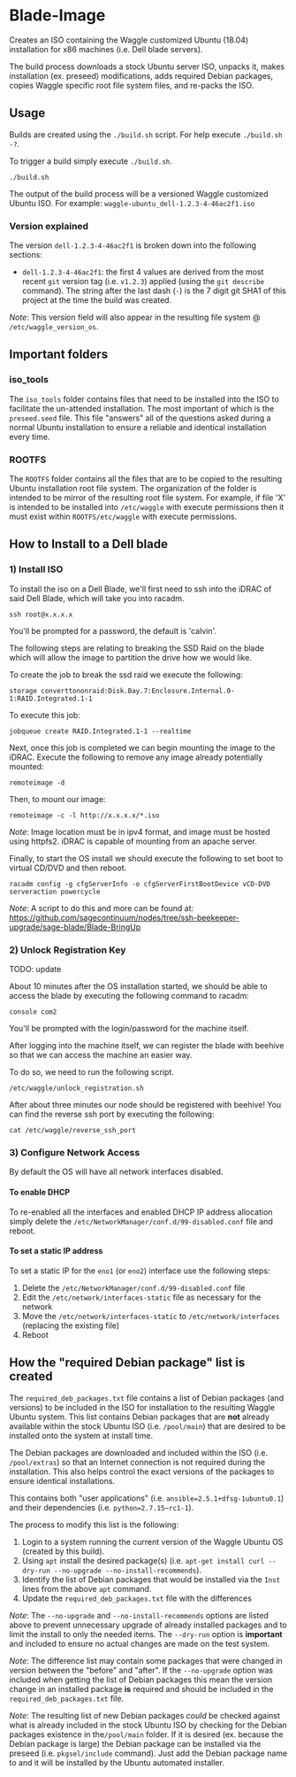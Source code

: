# Blade-Image

Creates an ISO containing the Waggle customized Ubuntu (18.04) installation for x86
machines (i.e. Dell blade servers).

The build process downloads a stock Ubuntu server ISO, unpacks it, makes
installation (ex. preseed) modifications, adds required Debian packages,
copies Waggle specific root file system files, and re-packs the ISO.

## Usage

Builds are created using the `./build.sh` script. For help execute `./build.sh -?`.

To trigger a build simply execute `./build.sh`.

```
./build.sh
```

The output of the build process will be a versioned Waggle customized Ubuntu ISO.
For example: `waggle-ubuntu_dell-1.2.3-4-46ac2f1.iso`

### Version explained

The version `dell-1.2.3-4-46ac2f1` is broken down into the following sections:
- `dell-1.2.3-4-46ac2f1`: the first 4 values are derived from the most recent
`git` version tag (i.e. `v1.2.3`) applied (using the `git describe` command).
The string after the last dash (`-`) is the 7 digit git SHA1 of this project at the
time the build was created.

*Note*: This version field will also appear in the resulting file system @
`/etc/waggle_version_os`.

## Important folders

### iso_tools

The `iso_tools` folder contains files that need to be installed into the ISO
to facilitate the un-attended installation.  The most important of which is
the `preseed.seed` file.  This file "answers" all of the questions asked
during a normal Ubuntu installation to ensure a reliable and identical
installation every time.

### ROOTFS

The `ROOTFS` folder contains all the files that are to be copied to the
resulting Ubuntu installation root file system. The organization of the folder
is intended to be mirror of the resulting root file system.  For example, if
file 'X' is intended to be installed into `/etc/waggle` with execute permissions
then it must exist within `ROOTFS/etc/waggle` with execute permissions.

## How to Install to a Dell blade

### 1) Install ISO
To install the iso on a Dell Blade, we'll first need to ssh into the iDRAC of
said Dell Blade, which will take you into racadm.

```
ssh root@x.x.x.x
```

You'll be prompted for a password, the default is 'calvin'.

The following steps are relating to breaking the SSD Raid on the blade which
will allow the image to partition the drive how we would like.

To create the job to break the ssd raid we execute the following:

```
storage converttononraid:Disk.Bay.7:Enclosure.Internal.0-1:RAID.Integrated.1-1
```

To execute this job:

```
jobqueue create RAID.Integrated.1-1 --realtime
```

Next, once this job is completed we can begin mounting the image to the iDRAC.
Execute the following to remove any image already potentially mounted:

```
remoteimage -d
```

Then, to mount our image:

```
remoteimage -c -l http://x.x.x.x/*.iso
```

*Note*: Image location must be in ipv4 format, and image must be hosted using
httpfs2. iDRAC is capable of mounting from an apache server.

Finally, to start the OS install we should execute the following to set boot to virtual CD/DVD and then reboot.

```
racadm config -g cfgServerInfo -o cfgServerFirstBootDevice vCD-DVD
serveraction powercycle
```

*Note*: A script to do this and more can be found at: https://github.com/sagecontinuum/nodes/tree/ssh-beekeeper-upgrade/sage-blade/Blade-BringUp

### 2) Unlock Registration Key

TODO: update 

About 10 minutes after the OS installation started, we should be able to access the blade by executing the following command to racadm:

```
console com2
```

You'll be prompted with the login/password for the machine itself.

After logging into the machine itself, we can register the blade with beehive
so that we can access the machine an easier way.

To do so, we need to run the following script.

```
/etc/waggle/unlock_registration.sh
```

After about three minutes our node should be registered with beehive! You can
find the reverse ssh port by executing the following:

```
cat /etc/waggle/reverse_ssh_port
```

### 3) Configure Network Access

By default the OS will have all network interfaces disabled.

#### To enable DHCP

To re-enabled all the interfaces and enabled DHCP IP address allocation simply
delete the `/etc/NetworkManager/conf.d/99-disabled.conf` file and reboot.

#### To set a static IP address

To set a static IP for the `eno1` (or `eno2`) interface use the following steps:

1. Delete the `/etc/NetworkManager/conf.d/99-disabled.conf` file
2. Edit the `/etc/network/interfaces-static` file as necessary for the network
3. Move the `/etc/network/interfaces-static` to `/etc/network/interfaces`
(replacing the existing file)
4. Reboot

## How the "required Debian package" list is created

The `required_deb_packages.txt` file contains a list of Debian packages
(and versions) to be included in the ISO for installation to the resulting
Waggle Ubuntu system.  This list contains Debian packages that are **not** already
available within the stock Ubuntu ISO (i.e. `/pool/main`) that are desired to
be installed onto the system at install time.

The Debian packages are downloaded and included within the ISO (i.e. `/pool/extras`)
so that an Internet connection is not required during the installation. This also
helps control the exact versions of the packages to ensure identical
installations.

This contains both "user applications" (i.e. `ansible=2.5.1+dfsg-1ubuntu0.1`)
and their dependencies (i.e. `python=2.7.15~rc1-1`).

The process to modify this list is the following:

1. Login to a system running the current version of the Waggle Ubuntu OS
(created by this build).
2. Using `apt` install the desired package(s) (i.e. `apt-get install curl --dry-run --no-upgrade --no-install-recommends`).
3. Identify the list of Debian packages that would be installed via the `Inst`
lines from the above `apt` command.
4. Update the `required_deb_packages.txt` file with the differences

*Note*: The `--no-upgrade` and `--no-install-recommends` options are listed above
to prevent unnecessary upgrade of already installed packages and to limit the
install to only the needed items.  The `--dry-run` option is **important** and
included to ensure no actual changes are made on the test system.

*Note*: The difference list may contain some packages that were changed in version
between the "before" and "after".  If the `--no-upgrade` option was included
when getting the list of Debian packages this mean the version change in an
installed package **is** required and should be included in the `required_deb_packages.txt`
file.

*Note*: The resulting list of new Debian packages *could* be checked against
what is already included in the stock Ubuntu ISO by checking for the
Debian packages existence in the`/pool/main` folder. If it is desired
(ex. because the Debian package is large) the Debian package can be installed
via the preseed (i.e. `pkgsel/include` command).  Just add the Debian package
name to and it will be installed by the Ubuntu automated installer.
